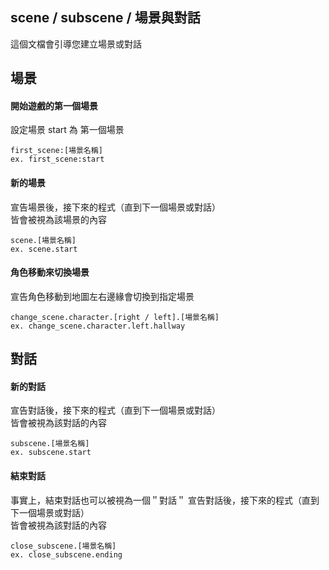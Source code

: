 ## scene / subscene / 場景與對話

這個文檔會引導您建立場景或對話

## 場景

#### 開始遊戲的第一個場景

設定場景 start 為 第一個場景

```
first_scene:[場景名稱]
ex. first_scene:start
```

#### 新的場景

宣告場景後，接下來的程式（直到下一個場景或對話）<br>
皆會被視為該場景的內容

```
scene.[場景名稱]
ex. scene.start
```

#### 角色移動來切換場景

宣告角色移動到地圖左右邊緣會切換到指定場景

```
change_scene.character.[right / left].[場景名稱]
ex. change_scene.character.left.hallway
```

## 對話

#### 新的對話

宣告對話後，接下來的程式（直到下一個場景或對話）<br>
皆會被視為該對話的內容

```
subscene.[場景名稱]
ex. subscene.start
```


#### 結束對話

事實上，結束對話也可以被視為一個＂對話＂
宣告對話後，接下來的程式（直到下一個場景或對話）<br>
皆會被視為該對話的內容

```
close_subscene.[場景名稱]
ex. close_subscene.ending
```
